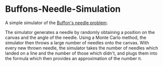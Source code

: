 # Buffons-Needle-Simulation
A simple simulator of the [Buffon's needle problem](https://en.wikipedia.org/wiki/Buffon%27s_needle).

The simulator generates a needle by randomly obtaining a position on the canvas and the angle of the needle. Using a Monte Carlo method, 
the simulator then throws a large number of needles onto the canvas. With every new thrown needle, the simulator takes the number of 
needles which landed on a line and the number of those which didn't, and plugs them into the formula which then provides an approximation of the 
number π.

